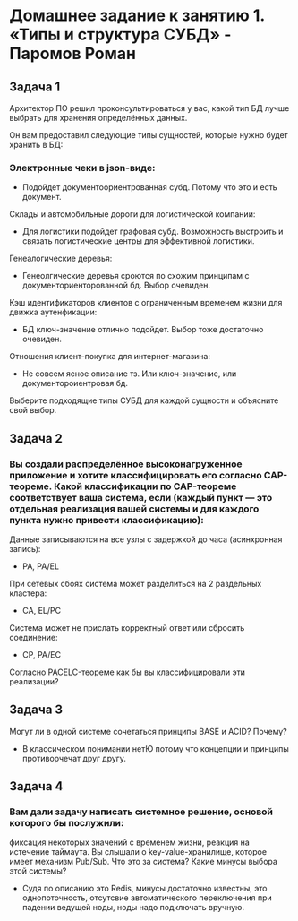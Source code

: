 # Домашнее задание к занятию 1. «Типы и структура СУБД» - Паромов Роман

## Задача 1

Архитектор ПО решил проконсультироваться у вас, какой тип БД лучше выбрать для хранения определённых данных.

Он вам предоставил следующие типы сущностей, которые нужно будет хранить в БД:

### Электронные чеки в json-видe:
* Подойдет документоориентрованная субд. Потому что это и есть документ.

Склады и автомобильные дороги для логистической компании:
* Для логистики подойдет графовая субд. Возможность выстроить и связать логистические центры для эффективной логистики.

Генеалогические деревья:
* Генеолгические деревья сроются по схожим принципам с документориенторованной бд. Выбор очевиден.

Кэш идентификаторов клиентов с ограниченным временем жизни для движка аутенфикации:
* БД ключ-значение отлично подойдет. Выбор тоже достаточно очевиден.

Отношения клиент-покупка для интернет-магазина:
* Не совсем ясное описание тз. Или ключ-значение, или документороиентровая бд.

Выберите подходящие типы СУБД для каждой сущности и объясните свой выбор.

## Задача 2

### Вы создали распределённое высоконагруженное приложение и хотите классифицировать его согласно CAP-теореме. Какой классификации по CAP-теореме соответствует ваша система, если (каждый пункт — это отдельная реализация вашей системы и для каждого пункта нужно привести классификацию):

Данные записываются на все узлы с задержкой до часа (асинхронная запись):
* PA, PA/EL

При сетевых сбоях система может разделиться на 2 раздельных кластера:
* CA, EL/PC

Cистема может не прислать корректный ответ или сбросить соединение:
* CP, PA/EC

Согласно PACELC-теореме как бы вы классифицировали эти реализации?

## Задача 3

Могут ли в одной системе сочетаться принципы BASE и ACID? Почему?
* В классическом понимании нетЮ потому что концепции и принципы противорчечат друг другу.

## Задача 4

### Вам дали задачу написать системное решение, основой которого бы послужили:

фиксация некоторых значений с временем жизни,
реакция на истечение таймаута.
Вы слышали о key-value-хранилище, которое имеет механизм Pub/Sub. Что это за система? Какие минусы выбора этой системы?
* Судя по описанию это Redis, минусы достаточно известны, это однопоточность, отсутсвие автоматического переключения при падении ведущей ноды, ноды надо подключать вручную. 





